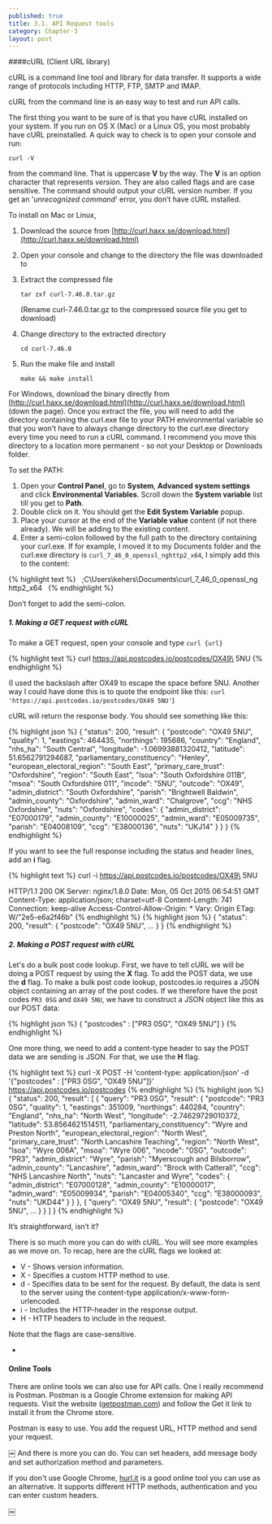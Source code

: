 ```yaml
---
published: true
title: 3.1. API Request tools
category: Chapter-3
layout: post
---
```

####cURL (Client URL library)

cURL is a command line tool and library for data transfer. It supports a wide range of protocols including HTTP, FTP, SMTP and IMAP.

cURL from the command line is an easy way to test and run API calls.

The first thing you want to be sure of is that you have cURL installed on your system. If you run on OS X (Mac) or a Linux OS, you most probably have cURL preinstalled. A quick way to check is to open your console and run:

```
curl -V
```

from the command line. That is uppercase **V** by the way. The **V** is an option character that represents *version*. They are also called flags and are case sensitive. The command should output your cURL version number. If you get an '*unrecognized command*' error, you don’t have cURL installed.

To install on Mac or Linux,

1. Download the source from [http://curl.haxx.se/download.html](http://curl.haxx.se/download.html)
2. Open your console and change to the directory the file was downloaded to
3. Extract the compressed file     

    ```
    tar zxf curl-7.46.0.tar.gz  
    ```

    (Rename curl-7.46.0.tar.gz to the compressed source file you get to download)

4. Change directory to the extracted directory     
    
    ```
    cd curl-7.46.0 
    ```

5. Run the make file and install     
    ```
    make && make install
    ```

For Windows, download the binary directly from [http://curl.haxx.se/download.html](http://curl.haxx.se/download.html) (down the page). Once you extract the file, you will need to add the directory containing the curl.exe file to your PATH environmental variable so that you won’t have to always change directory to the curl.exe directory every time you need to run a cURL command. I recommend you move this directory to a location more permanent - so not your Desktop or Downloads folder.

To set the PATH:

1. Open your **Control Panel**, go to **System**, **Advanced system settings** and click **Environmental Variables**. Scroll down the **System variable** list till you get to **Path**.
2. Double click on it. You should get the **Edit System Variable** popup.
3. Place your cursor at the end of the **Variable value** content (if not there already). We will be adding to the existing content.
4. Enter a semi-colon followed by the full path to the directory containing your curl.exe. If for example, I moved it to my Documents folder and the curl.exe directory is `curl_7_46_0_openssl_nghttp2_x64`, I simply add this to the content:

{% highlight text %}
  ;C\Users\kehers\Documents\curl_7_46_0_openssl_ng http2_x64  
{% endhighlight %}

Don’t forget to add the semi-colon.

##### 1. Making a GET request with cURL

To make a GET request, open your console and type `curl {url}`

{% highlight text %}
curl https://api.postcodes.io/postcodes/OX49\ 5NU
{% endhighlight %}

(I used the backslash after OX49 to escape the space before 5NU. Another way I could have done this is to quote the endpoint like this: `curl 'https://api.postcodes.io/postcodes/OX49 5NU'`)

cURL will return the response body. You should see something like this:


{% highlight json %}
{
  "status": 200,
  "result": {
    "postcode": "OX49 5NU",
    "quality": 1,
    "eastings": 464435,
    "northings": 195686,
    "country": "England",
    "nhs_ha": "South Central",
    "longitude": -1.06993881320412,
    "latitude": 51.6562791294687,
    "parliamentary_constituency": "Henley",
    "european_electoral_region": "South East",
    "primary_care_trust": "Oxfordshire",
    "region": "South East",
    "lsoa": "South Oxfordshire 011B",
    "msoa": "South Oxfordshire 011",
    "incode": "5NU",
    "outcode": "OX49",
    "admin_district": "South Oxfordshire",
    "parish": "Brightwell Baldwin",
    "admin_county": "Oxfordshire",
    "admin_ward": "Chalgrove",
    "ccg": "NHS Oxfordshire",
    "nuts": "Oxfordshire",
    "codes": {
      "admin_district": "E07000179",
      "admin_county": "E10000025",
      "admin_ward": "E05009735",
      "parish": "E04008109",
      "ccg": "E38000136",
      "nuts": "UKJ14"
    }
  }
}
{% endhighlight %}

If you want to see the full response including the status and header lines, add an **i** flag.

{% highlight text %}
curl -i https://api.postcodes.io/postcodes/OX49\ 5NU

HTTP/1.1 200 OK
Server: nginx/1.8.0
Date: Mon, 05 Oct 2015 06:54:51 GMT
Content-Type: application/json; charset=utf-8
Content-Length: 741
Connection: keep-alive
Access-Control-Allow-Origin: *
Vary: Origin
ETag: W/"2e5-e6a2f46b"
{% endhighlight %}
{% highlight json %}
{
  "status": 200,
  "result": {
    "postcode": "OX49 5NU",
    ...
  }
}
{% endhighlight %}


##### 2. Making a POST request with cURL

Let's do a bulk post code lookup. First, we have to tell cURL we will be doing a POST request by using the **X** flag. To add the POST data, we use the **d** flag. To make a bulk post code lookup, postcodes.io requires a JSON object containing an array of the post codes. If we therefore have the post codes `PR3 0SG` and `OX49 5NU`, we have to construct a JSON object like this as our POST data:

{% highlight json %}
{
  "postcodes" : ["PR3 0SG", "OX49 5NU"]
}
{% endhighlight %}


One more thing, we need to add a content-type header to say the POST data we are sending is JSON. For that, we use the **H** flag.

{% highlight text %}
curl -X POST -H 'content-type: application/json'
  -d '{"postcodes" : ["PR3 0SG", "OX49 5NU"]}'
  https://api.postcodes.io/postcodes
{% endhighlight %}
{% highlight json %}
{
  "status": 200,
  "result": [
    {
      "query": "PR3 0SG",
      "result": {
        "postcode": "PR3 0SG",
        "quality": 1,
        "eastings": 351009,
        "northings": 440284,
        "country": "England",
        "nhs_ha": "North West",
        "longitude": -2.74629729010372,
        "latitude": 53.8564621514511,
        "parliamentary_constituency": "Wyre and Preston North",
        "european_electoral_region": "North West",
        "primary_care_trust": "North Lancashire Teaching",
        "region": "North West",
        "lsoa": "Wyre 006A",
        "msoa": "Wyre 006",
        "incode": "0SG",
        "outcode": "PR3",
        "admin_district": "Wyre",
        "parish": "Myerscough and Bilsborrow",
        "admin_county": "Lancashire",
        "admin_ward": "Brock with Catterall",
        "ccg": "NHS Lancashire North",
        "nuts": "Lancaster and Wyre",
        "codes": {
          "admin_district": "E07000128",
          "admin_county": "E10000017",
          "admin_ward": "E05009934",
          "parish": "E04005340",
          "ccg": "E38000093",
          "nuts": "UKD44"
        }
      }
    },
    {
      "query": "OX49 5NU",
      "result": {
        "postcode": "OX49 5NU",
        ...
      }
    }
  ]
}
{% endhighlight %}

It’s straightforward, isn’t it?

There is so much more you can do with cURL. You will see more examples as we move on. To recap, here are the cURL flags we looked at:

- V - Shows version information.
- X - Specifies a custom HTTP method to use.
- d - Specifies data to be sent for the request. By default, the data is sent to the server using the content-type application/x-www-form-urlencoded.
- i - Includes the HTTP-header in the response output.
- H - HTTP headers to include in the request.

Note that the flags are case-sensitive.

-

#### Online Tools

There are online tools we can also use for API calls. One I really recommend is Postman. Postman is a Google Chrome extension for making API requests. Visit the website ([getpostman.com](http://getpostman.com/)) and follow the Get it link to install it from the Chrome store.

Postman is easy to use. You add the request URL, HTTP method and send your request.

￼
And there is more you can do. You can set headers, add message body and set authorization method and parameters.

If you don't use Google Chrome, [hurl.it](http://hurl.it) is a good online tool you can use as an alternative. It supports different HTTP methods, authentication and you can enter custom headers.

￼
